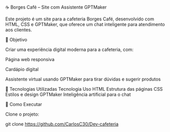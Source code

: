 ☕ Borges Café – Site com Assistente GPTMaker

Este projeto é um site para a cafeteria Borges Café, desenvolvido com HTML, CSS e GPTMaker, que oferece um chat inteligente para atendimento aos clientes.

🎯 Objetivo

Criar uma experiência digital moderna para a cafeteria, com:

Página web responsiva

Cardápio digital

Assistente virtual usando GPTMaker para tirar dúvidas e sugerir produtos

🧰 Tecnologias Utilizadas
Tecnologia	Uso
HTML	Estrutura das páginas
CSS	Estilos e design
GPTMaker	Inteligência artificial para o chat

🚀 Como Executar

Clone o projeto:

git clone https://github.com/CarlosC30/Dev-cafeteria

